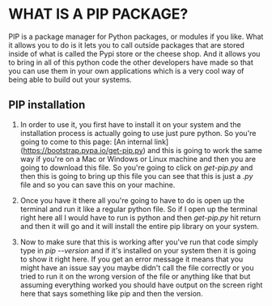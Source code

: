# WHAT IS A PIP PACKAGE?

PIP is a package manager for Python packages, or modules if you like. What it allows you to do is it 
lets you to call outside packages that are stored inside of what is called the Pypi store or the cheese 
shop. And it allows you to bring in all of this python code the other developers have made so that you 
can use them in your own applications which is a very cool way of being able to build out your systems.

## PIP installation

1. In order to use it, you first have to install it on your system and the installation process is 
actually going to use just pure python. So you're going to come to this page: [An internal link] 
(https://bootstrap.pypa.io/get-pip.py) and this is going to work the same way if you're on a Mac or 
Windows or Linux machine and then you are going to download this file. So you're going to click on 
*get-pip.py* and then this is going to bring up this file you can see that this is just a *.py* file and so you can save this on your machine.

2. Once you have it there all you're going to have to do is open up the terminal and run it like a 
regular python file. So if I open up the terminal right here all I would have to run is python and then 
*get-pip.py* hit return and then it will go and it will install the entire pip library on your system.

3. Now to make sure that this is working after you've run that code simply type in *pip --version* and 
if it's installed on your system then it is going to show it right here.
If you get an error message it means that you might have an issue say you maybe didn't call the file 
correctly or you tried to run it on the wrong version of the file or anything like that but assuming 
everything worked you should have output on the screen right here that says something like pip and then 
the version. 
